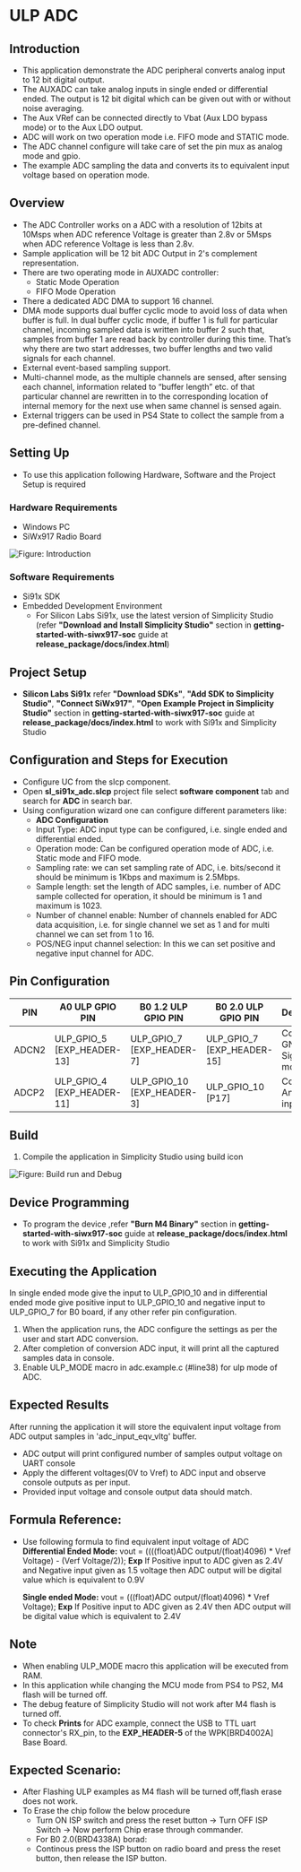 
# ULP ADC

## Introduction 
- This application demonstrate the ADC peripheral converts analog input to 12 bit digital output.
- The AUXADC can take analog inputs in single ended or differential ended. The output is 12 bit digital which can be given out with or without noise averaging.
- The Aux VRef can be connected directly to Vbat (Aux LDO bypass mode) or to the Aux LDO output.
- ADC will work on two operation mode i.e. FIFO mode and STATIC mode.
- The ADC channel configure will take care of set the pin mux as analog mode and gpio.
- The example ADC sampling the data and converts its to equivalent input voltage based on operation mode.

## Overview

- The ADC Controller works on a ADC with a resolution of 12bits at 10Msps when ADC reference Voltage is greater than 2.8v or 5Msps when ADC reference Voltage is less than 2.8v.
- Sample application will be 12 bit ADC Output in 2's complement representation.
- There are two operating mode in AUXADC controller:
  - Static Mode Operation
  - FIFO Mode Operation
- There a dedicated ADC DMA to support 16 channel.
- DMA mode supports dual buffer cyclic mode to avoid loss of data when buffer is full. In dual buffer cyclic mode, if buffer 1 is full for particular channel, incoming sampled 
  data is written into buffer 2 such that, samples from buffer 1 are read back by controller during this time. That’s why there are two start addresses, two buffer lengths and 
  two valid signals for each channel.
- External event-based sampling support.
- Multi-channel mode, as the multiple channels are sensed, after sensing each channel, information related to “buffer length” etc. of that particular channel are rewritten 
  in to the corresponding location of internal memory for the next use when same channel is sensed again.
- External triggers can be used in PS4 State to collect the sample from a pre-defined channel.

## Setting Up 
 - To use this application following Hardware, Software and the Project Setup is required

### Hardware Requirements 	
  - Windows PC 
  - SiWx917 Radio Board
 
![Figure: Introduction](resources/readme/image503a.png)

### Software Requirements
  - Si91x SDK
  - Embedded Development Environment
    - For Silicon Labs Si91x, use the latest version of Simplicity Studio (refer **"Download and Install Simplicity Studio"** section in **getting-started-with-siwx917-soc** guide at **release_package/docs/index.html**)
 
## Project Setup
- **Silicon Labs Si91x** refer **"Download SDKs"**, **"Add SDK to Simplicity Studio"**, **"Connect SiWx917"**, **"Open Example Project in Simplicity Studio"** section in **getting-started-with-siwx917-soc** guide at **release_package/docs/index.html** to work with Si91x and Simplicity Studio

## Configuration and Steps for Execution

- Configure UC from the slcp component.
- Open **sl_si91x_adc.slcp** project file select **software component** tab and search for **ADC** in search bar.
- Using configuration wizard one can configure different parameters like:
  - **ADC Configuration**
  - Input Type: ADC input type can be configured, i.e. single ended and differential ended.
  - Operation mode: Can be configured operation mode of ADC, i.e. Static mode and FIFO mode.
  - Sampling rate: we can set sampling rate of ADC, i.e. bits/second it should be minimum is 1Kbps and maximum is 2.5Mbps.
  - Sample length: set the length of ADC samples, i.e. number of ADC sample collected for operation, it should be minimum is 1 and maximum is 1023.
  - Number of channel enable: Number of channels enabled for ADC data acquisition, i.e. for single channel we set as 1 and for multi channel we can set from 1 to 16.
  - POS/NEG input channel selection: In this we can set positive and negative input channel for ADC.

## Pin Configuration
| PIN   |A0 ULP GPIO PIN |B0 1.2 ULP GPIO PIN | B0 2.0 ULP GPIO PIN |Description |
| ---   | --- |--- | --- | --- |
| ADCN2 | ULP_GPIO_5 [EXP_HEADER-13] | ULP_GPIO_7  [EXP_HEADER-7] | ULP_GPIO_7  [EXP_HEADER-15]  |Connect to GND in Sigle ended mode |
| ADCP2 | ULP_GPIO_4 [EXP_HEADER-11] | ULP_GPIO_10 [EXP_HEADER-3] | ULP_GPIO_10 [P17]  |Connect to Analog input            |


## Build 
1. Compile the application in Simplicity Studio using build icon 

![Figure: Build run and Debug](resources/readme/image503c.png)

## Device Programming
- To program the device ,refer **"Burn M4 Binary"** section in **getting-started-with-siwx917-soc** guide at **release_package/docs/index.html** to work with Si91x and Simplicity Studio

## Executing the Application
In single ended mode give the input to ULP_GPIO_10 and in differential ended mode give positive 
input to ULP_GPIO_10 and negative input to ULP_GPIO_7 for B0 board, if any other refer pin configuration.
1. When the application runs, the ADC configure the settings as per the user and start ADC conversion.
2. After completion of conversion ADC input, it will print all the captured samples data in console.
3. Enable ULP_MODE macro in adc.example.c (#line38) for ulp mode of ADC.

## Expected Results 
After running the application it will store the equivalent input voltage from ADC output
samples in 'adc_input_eqv_vltg' buffer.
  - ADC output will print configured number of samples output voltage on UART console
  - Apply the different voltages(0V to Vref) to ADC input and observe console outputs as per input.
  - Provided input voltage and console output data should match.

## Formula Reference:
 - Use following formula to find equivalent input voltage of ADC
   **Differential Ended Mode:**
   vout = ((((float)ADC output/(float)4096) * Vref Voltage) - (Verf Voltage/2));
   **Exp**
   If Positive input to ADC given as 2.4V and Negative input given as 1.5 voltage then 
   ADC output will be digital value which is equivalent to 0.9V
   
   **Single ended Mode:** 
   vout = (((float)ADC output/(float)4096) * Vref Voltage);
   **Exp**
   If Positive input to ADC given as 2.4V then ADC output will be digital value which is equivalent to 2.4V
   
## Note
 - When enabling ULP_MODE macro this application will be executed from RAM.
 - In this application while changing the MCU mode from PS4 to PS2, M4 flash will be turned off.
 - The debug feature of Simplicity Studio will not work after M4 flash is turned off.
 - To check **Prints** for ADC example, connect the USB to TTL uart connector's RX_pin, 
    to the **EXP_HEADER-5** of the WPK[BRD4002A] Base Board.
	
## Expected Scenario:
 - After Flashing ULP examples as M4 flash will be turned off,flash erase does not work.
 - To Erase the chip follow the below procedure
   - Turn ON ISP switch and press the reset button → Turn OFF ISP Switch → Now perform Chip erase 
      through commander.
   - For B0 2.0(BRD4338A) borad:
   - Continous press the ISP button on radio board and press the reset button, then release the ISP button.	
